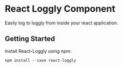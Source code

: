 # React Loggly Component

Easily log to loggly from inside your react application.

## Getting Started

Install React-Loggly using npm:

`npm install --save react-loggly`

